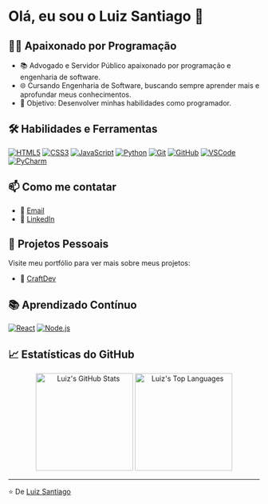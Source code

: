 # Olá, eu sou o Luiz Santiago 👋

## 👨‍💻 Apaixonado por Programação

- 📚 Advogado e Servidor Público apaixonado por programação e engenharia de software.
- 🌐 Cursando Engenharia de Software, buscando sempre aprender mais e aprofundar meus conhecimentos.
- 🎯 Objetivo: Desenvolver minhas habilidades como programador.

## 🛠️ Habilidades e Ferramentas

<p>
  <a href="#"><img alt="HTML5" src="https://img.shields.io/badge/-HTML5-E34F26?style=for-the-badge&logo=html5&logoColor=white" /></a>
  <a href="#"><img alt="CSS3" src="https://img.shields.io/badge/-CSS3-1572B6?style=for-the-badge&logo=css3" /></a>
  <a href="#"><img alt="JavaScript" src="https://img.shields.io/badge/-JavaScript-F7DF1E?style=for-the-badge&logo=javascript&logoColor=black" /></a>
  <a href="#"><img alt="Python" src="https://img.shields.io/badge/-Python-3776AB?style=for-the-badge&logo=python&logoColor=white" /></a>
  <a href="#"><img alt="Git" src="https://img.shields.io/badge/-Git-F05032?style=for-the-badge&logo=git&logoColor=white" /></a>
  <a href="#"><img alt="GitHub" src="https://img.shields.io/badge/-GitHub-181717?style=for-the-badge&logo=github" /></a>
  <a href="#"><img alt="VSCode" src="https://img.shields.io/badge/-VSCode-007ACC?style=for-the-badge&logo=visualstudiocode&logoColor=white" /></a>
  <a href="#"><img alt="PyCharm" src="https://img.shields.io/badge/-PyCharm-1BD88B?style=for-the-badge&logo=pycharm&logoColor=white" /></a>
</p>

## 📫 Como me contatar

- 📧 [Email](mailto:seuemail@example.com)
- 🔗 [LinkedIn](https://www.linkedin.com/in/seuperfil)

## 🌟 Projetos Pessoais

Visite meu portfólio para ver mais sobre meus projetos:
- 🔗 [CraftDev](https://www.craftdev.com.br/](https://github.com/luizsant?tab=repositories))

## 📚 Aprendizado Contínuo

<p>
  <a href="#"><img alt="React" src="https://img.shields.io/badge/-React-61DAFB?style=for-the-badge&logo=react&logoColor=black" /></a>
  <a href="#"><img alt="Node.js" src="https://img.shields.io/badge/-Node.js-339933?style=for-the-badge&logo=nodedotjs&logoColor=white" /></a>
</p>

## 📈 Estatísticas do GitHub

<p align="center">
  <a href="#"><img alt="Luiz's GitHub Stats" src="https://github-readme-stats.vercel.app/api?username=luizsant&show_icons=true&theme=dark" height="195px" /></a>
  <a href="#"><img alt="Luiz's Top Languages" src="https://github-readme-stats.vercel.app/api/top-langs/?username=luizsant&theme=dark&layout=compact" height="195px" /></a>
</p>


---

⭐️ De [Luiz Santiago](https://github.com/luizsant)
